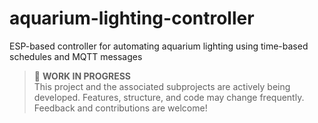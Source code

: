 # aquarium-lighting-controller
ESP-based controller for automating aquarium lighting using time-based schedules and MQTT messages

> 🐜 **WORK IN PROGRESS**  
> This project and the associated subprojects are actively being developed. Features, structure, and code may change frequently. Feedback and contributions are welcome!
